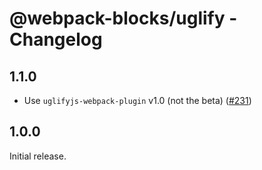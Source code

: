 # @webpack-blocks/uglify - Changelog

## 1.1.0

- Use `uglifyjs-webpack-plugin` v1.0 (not the beta) ([#231](https://github.com/andywer/webpack-blocks/issues/231))

## 1.0.0

Initial release.
